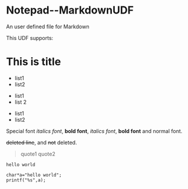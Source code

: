 # Notepad--MarkdownUDF
An user defined file for Markdown

This UDF supports:

# This is title

+ list1
+ list2

* list1
* list 2

- list1
- list2

Special font *italics font*, **bold font**, _italics font_, __bold font__ and normal font.

~~deleted line~~, and ~~not~~ deleted. 

>quote1
>quote2

`hello world`

```
char*a="hello world";
printf("%s",a);
```

